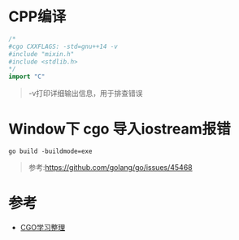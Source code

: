 # CPP编译
```go
/*
#cgo CXXFLAGS: -std=gnu++14 -v
#include "mixin.h"
#include <stdlib.h>
*/
import "C"

```
> -v打印详细输出信息，用于排查错误
# Window下 cgo 导入iostream报错
`go build -buildmode=exe`
> 参考:https://github.com/golang/go/issues/45468
# 参考
- [CGO学习整理](https://packagewjx.github.io/2018/12/13/cgo-note/)
